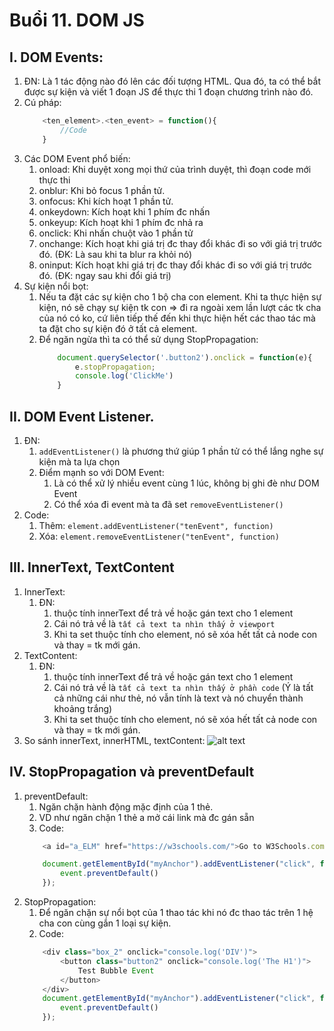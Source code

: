 # Buổi 11. DOM JS

## I. DOM Events: 

1. ĐN: Là 1 tác động nào đó lên các đối tượng HTML. Qua đó, ta có thể bắt được sự kiện và viết 1 đoạn JS để thực thi 1 đoạn chương trình nào đó.
2. Cú pháp:
    ```js
        <ten_element>.<ten_event> = function(){
            //Code
        }
    ```
3. Các DOM Event phổ biến:
   1. onload: Khi duyệt xong mọi thứ của trình duyệt, thì đoạn code mới thực thi
   2. onblur: Khi bỏ focus 1 phần tử.
   3. onfocus: Khi kích hoạt 1 phần tử.
   4. onkeydown: Kích hoạt khi 1 phím đc nhấn
   5. onkeyup: Kích hoạt khi 1 phím đc nhả ra 
   6. onclick: Khi nhấn chuột vào 1 phần tử
   7. onchange: Kích hoạt khi giá trị đc thay đổi khác đi so với giá trị trước đó. (ĐK: Là sau khi ta blur ra khỏi nó)
   8. oninput: Kích hoạt khi giá trị đc thay đổi khác đi so với giá trị trước đó. (ĐK: ngay sau khi đổi giá trị)
4. Sự kiện nổi bọt: 
   1. Nếu ta đặt các sự kiện cho 1 bộ cha con element. Khi ta thực hiện sự kiện, nó sẽ chạy sự kiện tk con => đi ra ngoài xem lần lượt các tk cha của nó có ko, cứ liên tiếp thế đến khi thực hiện hết các thao tác mà ta đặt cho sự kiện đó ở tất cả element.
   2. Để ngăn ngừa thì ta có thể sử dụng StopPropagation:
        ```js
            document.querySelector('.button2').onclick = function(e){
                e.stopPropagation;
                console.log('ClickMe')
            }
        ```
## II. DOM Event Listener.

1. ĐN: 
   1. `addEventListener()` là phương thứ giúp 1 phần tử có thể lắng nghe sự kiện mà ta lựa chọn
   2. Điểm mạnh so với DOM Event: 
      1. Là có thể xử lý nhiều event cùng 1 lúc, không bị ghi đè như DOM Event
      2. Có thể xóa đi event mà ta đã set `removeEventListener()`
2. Code: 
   1. Thêm: `element.addEventListener("tenEvent", function)`
   2. Xóa: `element.removeEventListener("tenEvent", function)`

## III. InnerText, TextContent

1. InnerText:
   1. ĐN: 
      1. thuộc tính innerText để trả về hoặc gán text cho 1 element
      2. Cái nó trả về là `tất cả text ta nhìn thấy ở viewport`
      3. Khi ta set thuộc tính cho element, nó sẽ xóa hết tất cả node con và thay = tk mới gán.
2. TextContent:
   1. ĐN: 
      1. thuộc tính innerText để trả về hoặc gán text cho 1 element
      2.  Cái nó trả về là `tất cả text ta nhìn thấy ở phần code` (Ý là tất cả những cái như thẻ, nó vẫn tính là text và nó chuyển thành khoảng trắng)
      3. Khi ta set thuộc tính cho element, nó sẽ xóa hết tất cả node con và thay = tk mới gán.
3. So sánh innerText, innerHTML, textContent:
![alt text](image.png)


## IV. StopPropagation và preventDefault

1. preventDefault: 
   1. Ngăn chặn hành động mặc định của 1 thẻ.
   2. VD như ngăn chặn 1 thẻ a mở cái link mà đc gán sẵn
   3. Code:
    ```js
        <a id="a_ELM" href="https://w3schools.com/">Go to W3Schools.com</a>

        document.getElementById("myAnchor").addEventListener("click", function(event){
            event.preventDefault()
        });
    ```
2. StopPropagation:
   1. Để ngăn chặn sự nổi bọt của 1 thao tác khi nó đc thao tác trên 1 hệ cha con cùng gắn 1 loại sự kiện.
   2. Code:
    ```js
        <div class="box_2" onclick="console.log('DIV')">
            <button class="button2" onclick="console.log('The H1')">
                Test Bubble Event
            </button>
        </div>
        document.getElementById("myAnchor").addEventListener("click", function(event){
            event.preventDefault()
        });
    ```